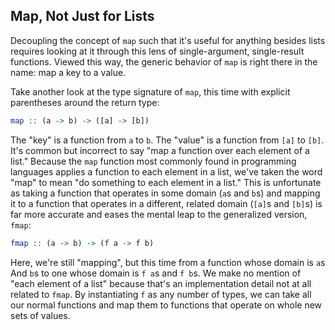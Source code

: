 ## Map, Not Just for Lists

Decoupling the concept of `map` such that it's useful for anything besides lists
requires looking at it through this lens of single-argument, single-result
functions. Viewed this way, the generic behavior of `map` is right there in the
name: map a key to a value.

Take another look at the type signature of `map`, this time with explicit
parentheses around the return type:

```haskell
map :: (a -> b) -> ([a] -> [b])
```

The "key" is a function from `a` to `b`. The "value" is a function from `[a]` to
`[b]`. It's common but incorrect to say "map a function over each element of a
list." Because the `map` function most commonly found in programming languages
applies a function to each element in a list, we've taken the word "map" to mean
"do something to each element in a list." This is unfortunate as taking a
function that operates in some domain (`a`s and `b`s) and mapping it to a
function that operates in a different, related domain (`[a]`s and `[b]`s) is far
more accurate and eases the mental leap to the generalized version, `fmap`:

```haskell
fmap :: (a -> b) -> (f a -> f b)
```

Here, we're still "mapping", but this time from a function whose domain is `a`s
And `b`s to one whose domain is `f a`s and `f b`s. We make no mention of "each
element of a list" because that's an implementation detail not at all related to
`fmap`. By instantiating `f` as any number of types, we can take all our normal
functions and map them to functions that operate on whole new sets of values.

